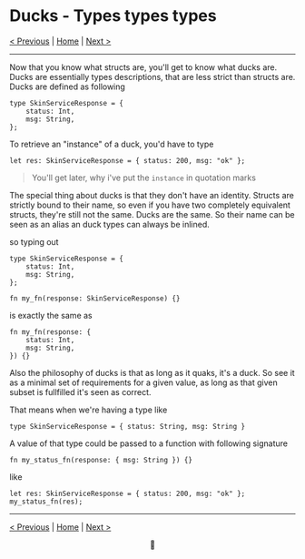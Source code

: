 # Ducks - Types types types

[< Previous](010-foundation-structs.md) | [Home](README.md) | [Next >](012-advanced-intro.md)

---

Now that you know what structs are, you'll get to know what ducks are. Ducks are essentially types descriptions, that are less strict than structs are.
Ducks are defined as following

```duck
type SkinServiceResponse = {
    status: Int,
    msg: String,
};
```

To retrieve an "instance" of a duck, you'd have to type
```duck
let res: SkinServiceResponse = { status: 200, msg: "ok" };
```
> You'll get later, why i've put the `instance` in quotation marks

The special thing about ducks is that they don't have an identity. Structs are strictly bound to their name, so even if you have two completely equivalent structs, they're still not the same.
Ducks are the same. So their name can be seen as an alias an duck types can always be inlined.

so typing out

```duck
type SkinServiceResponse = {
    status: Int,
    msg: String,
};

fn my_fn(response: SkinServiceResponse) {}
```

is exactly the same as

```duck
fn my_fn(response: {
    status: Int,
    msg: String,
}) {}
```

Also the philosophy of ducks is that as long as it quaks, it's a duck. So see it as a minimal set of requirements for a given value, as long as that given subset is fullfilled it's seen as correct.

That means when we're having a type like
```duck
type SkinServiceResponse = { status: String, msg: String }
```

A value of that type could be passed to a function with following signature

```duck
fn my_status_fn(response: { msg: String }) {}
```

like

```duck
let res: SkinServiceResponse = { status: 200, msg: "ok" };
my_status_fn(res);
```

---

[< Previous](010-foundation-structs.md) | [Home](README.md) | [Next >](012-advanced-intro.md)

<div align="center">🦆</div>
